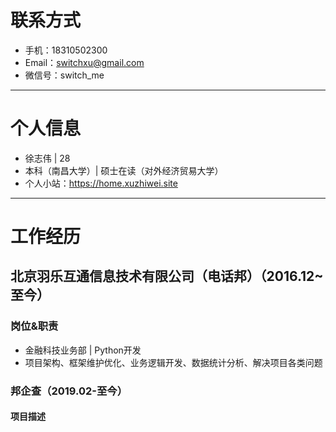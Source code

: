 # 联系方式
- 手机：18310502300
- Email：switchxu@gmail.com
- 微信号：switch_me

---

# 个人信息

 - 徐志伟 | 28 
 - 本科（南昌大学）| 硕士在读（对外经济贸易大学）
 - 个人小站：https://home.xuzhiwei.site

---

# 工作经历

## 北京羽乐互通信息技术有限公司（电话邦）（2016.12~至今）
### 岗位&职责
- 金融科技业务部 | Python开发
- 项目架构、框架维护优化、业务逻辑开发、数据统计分析、解决项目各类问题

### 邦企查（2019.02-至今）
#### 项目描述
- 为银行、金融机构提供号码维度的企业信息验证服务，如：企业名称、号码、地址的真实匹配度。

#### 工作职责
- 搭建数据部分项目框架、主要负责es数据部分维护
- 聚合多方数据源转化为自身数据，优化整合数据集，提升服务查得率

#### 技术栈
- 平台：CentOS 7
- 语言：Python 3.6
- 环境：elasticsearch
- 数据库：MongoDB、Redis、ES

#### 工作亮点
- 快速掌握es技术栈，投入项目开发
- 使用水平分层架构搭建项目框架，模块化代码有效提高代码复用率
- 通过使用多进程、分片、添加缓存等调优手段，实现断点续传、增量更新等功能，数据更新效率、安全性大幅提升

### 邦秒分（2018.03-2018.10）
#### 项目描述
- 使用邦秒爬或者客户提供的详单数据，结合公司内部标签数据，对申请人的催收及疑似催收等通话行为进行统计分析，输出催收统计变量及综合分，供银行、金融机构进行建模分析，提前预知风险。

#### 工作职责
- 参与大数据分析模型落地研讨，确立技术方案
- 负责统计变量及综合分计算模块实现 
- Python版Spark模型代码实现

#### 技术栈
- 平台：CentOS 7、联通大数据平台
- 语言：Python3
- 环境：pandas、numpy、pyspark
- 数据库：HDFS、Hive

#### 工作亮点
- 快速学习项目所需Spark技术栈，项目如期交付
- 更新效率由周模型调整为日模型

### 邦报告（2017.03-至今）
#### 项目描述
- 使用邦秒爬或者客户提供的详单数据及通讯录信息，对申请人的近半年通话行为进行多维度统计分析，输出分析评估报告，供银行、金融机构进行风控建模。

#### 工作职责
- 项目架构迭代、维护
- 新业务逻辑开发
- 性能调优
- 各种项目问题处理

#### 技术栈
- 平台：CentOS 7
- 语言：Python2
- 环境：pandas、numpy、flask、pika
- 中间件：RabbitMQ
- 数据库：MongoDB、Codis

#### 工作亮点
- 架构升级，由单体架构调整为异步水平分层架构
- 采用RabbitMQ替代Codis集群，解决任务丢失问题并同时实现服务高吞吐量
- 使用Mongo集群、Codis集群、灾备服务器等手段保证服务高可用
- 采用协程、代码算法调优等手段将报告平均生成时间由40s提升至6s

### 邦秒爬（2016.12-2019.01） 
#### 项目描述
- 以爬虫技术为核心的服务，在申请人填写信息并授权的情况下，为银行、金融机构获取申请人号码近半年的通话详单数据，为信贷端提供风险分析的原始数据。

#### 工作职责
- 项目架构迭代、维护
- 中间件服务开发（缓存、打码、日志、数据统计等）
- 新业务逻辑开发
- 部分爬虫业务开发
- 各种项目问题处理

#### 技术栈
- 平台：CentOS 7
- 语言：Python2、HTML/CSS/JS
- 环境：flask、requests、lxml、nameko、Docker
- 中间件：MRQ
- 数据库：MongoDB、Redis、Codis

#### 工作亮点
- 涉及2次大规模迭代、1次架构调整，由单体架构转变为微服务架构
- 全渠道自动打码，减少用户操作次数、提升用户体验
- 建立自有ip代理池，有效提升爬取成功率
- 使用Docker容器部署打码及新架构服务

## 郑州宇通客车股份有限公司（2014.07~2016.07）
### 岗位&职责
- 空调事业部 | 客车空调设计师
- 新产品开发、性能优化、工艺流程优化、

### ERP系统销量数据分析（2016.05-2016.07）
#### 项目描述
- 以ERP系统中的销售数据为依据，找出每个型号空调的近3年的销售记录，进行统计分析，输出销量好的型号，进行原因分析，指导新型号开发、选型。

#### 工作职责
- 数据提取、清洗、统计、分析
- 输出分析报告

#### 技术栈
- 平台：Windows
- 软件：excel
- 数据库：ERP

---

# 致谢
感谢您花时间阅读我的简历，期待能有机会和您共事。